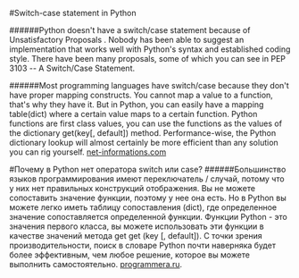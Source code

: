 #Switch-case statement in Python

######Python doesn't have a switch/case statement because of Unsatisfactory Proposals . Nobody has been able to suggest an implementation that works well with Python's syntax and established coding style. There have been many proposals, some of which you can see in PEP 3103 -- A Switch/Case Statement.

######Most programming languages have switch/case because they don't have proper mapping constructs. You cannot map a value to a function, that's why they have it. But in Python, you can easily have a mapping table(dict) where a certain value maps to a certain function. Python functions are first class values, you can use the functions as the values of the dictionary get(key[, default]) method. Performance-wise, the Python dictionary lookup will almost certainly be more efficient than any solution you can rig yourself.
[net-informations.com](http://net-informations.com/python/iq/switch.htm)

#Почему в Python нет оператора switch или case?
######Большинство языков программирования имеют переключатель / случай, потому что у них нет правильных конструкций отображения. Вы не можете сопоставить значение функции, поэтому у нее она есть. Но в Python вы можете легко иметь таблицу сопоставления (dict), где определенное значение сопоставляется определенной функции. Функции Python - это значения первого класса, вы можете использовать эти функции в качестве значений метода get get (key [, default]). С точки зрения производительности, поиск в словаре Python почти наверняка будет более эффективным, чем любое решение, которое вы можете выполнить самостоятельно.
[programmera.ru](https://programmera.ru/uroki-po-python/pochemu-v-python-net-operatora-switch-ili-case/#:~:text=%D0%A3%20Python%20%D0%BD%D0%B5%D1%82%20%D0%BE%D0%BF%D0%B5%D1%80%D0%B0%D1%82%D0%BE%D1%80%D0%B0%20switch%20%2F%20case%20%D0%B8%D0%B7%2D%D0%B7%D0%B0%20%D0%BD%D0%B5%D1%83%D0%B4%D0%BE%D0%B2%D0%BB%D0%B5%D1%82%D0%B2%D0%BE%D1%80%D0%B8%D1%82%D0%B5%D0%BB%D1%8C%D0%BD%D1%8B%D1%85%20%D0%BF%D1%80%D0%B5%D0%B4%D0%BB%D0%BE%D0%B6%D0%B5%D0%BD%D0%B8%D0%B9.&text=%D0%A4%D1%83%D0%BD%D0%BA%D1%86%D0%B8%D0%B8%20Python%20%2D%20%D1%8D%D1%82%D0%BE%20%D0%B7%D0%BD%D0%B0%D1%87%D0%B5%D0%BD%D0%B8%D1%8F%20%D0%BF%D0%B5%D1%80%D0%B2%D0%BE%D0%B3%D0%BE,(key%20%5B%2C%20default%5D)).